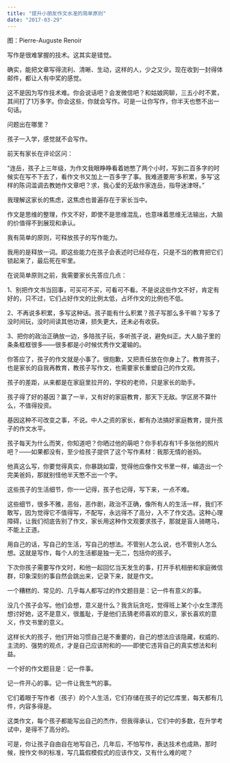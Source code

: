 ```yaml
---
title: "提升小朋友作文水准的简单原则"
date: "2017-03-29"
---
```


图：Pierre-Auguste Renoir

写作是很难掌握的技术。这其实是错觉。

确实，能把文章写得流利、清晰、生动，这样的人，少之又少。现在收到一封得体邮件，都让人有中奖的感觉。

这不是因为写作技术难。你会说话吧？会发微信吧？和姑娘网聊，三五小时不累，其间打了1万多字。你会这些，你就会写作。可是一让你写作，你半天也憋不出一句话。

问题出在哪里？

孩子一入学，感觉就不会写作。

前天有家长在评论区问：

“连岳，孩子上三年级，为作文我眼睁睁看着她憋了两个小时，写到二百多字的时候实在写不下去了，看作文书又加上一百多字了事。我难道要用‘多积累，多写’这样的陈词滥调去教她作文章吧？求，我心爱的无敌作家连岳，指导迷津呀。”

我理解这家长的焦虑，这焦虑也普遍存在于家长当中。

作文是思维的整理，作文不好，即使不是思维混乱，也意味着思维无法输出，大脑的价值得不到展现和承认。

我有简单的原则，可释放孩子的写作能力。

我用的是释放一词。即这些能力在孩子会表述时已经存在，只是不当的教育把它们锁起来了，最后死在牢里。

在说简单原则之前，我需要家长先答应几点：

1、别把作文书当回事，可买可不买，可看可不看。不是说这些作文不好，肯定有好的，只不过，它们占好作文的比例太低，占坏作文的比例也不低。

2、不再说多积累，多写这种话。孩子能有什么积累？孩子写那么多干嘛？写多了没时间玩，没时间读其他功课，损失更大，还未必有收获。

3、把你的政治正确放一边，多陪孩子玩，多听孩子说，避免纠正。大人脑子里的条条框框很多——很多都是小时候优秀作文灌输的。

你答应了，孩子的作文就是小事了。很抱歉，又把责任放在你身上了。教育孩子，也是家长的自我再教育，教孩子写作文，也需要家长重塑自己的作文观。

孩子的差距，从来都是在家庭里拉开的，学校的老师，只是家长的助手。

孩子得了好的基因？赢了一半，又有好的家庭教育，那天下无敌。学区房不算什么，不值得投资。

基因这种不可改变之事，不说。中人之资的家长，都有办法搞好家庭教育，提升孩子的作文水平。

孩子每天为什么而笑，你知道吧？你晒过他的萌吧？你手机存有1千多张他的照片吧？——如果都没有，至少给孩子提供了这个写作素材：我那无情的爸妈。

他真这么写，你要觉得真实，你暴跳如雷，觉得他应像作文书里一样，编造出一个完美爸妈，那就别怪他半天憋不出一个字。

这些孩子的生活细节，你一一记得，孩子也记得，写下来，一点不难。  

这些细节，很多不雅，恶俗，恶作剧，政治不正确，像所有人的生活一样，我们不敢写，因为觉得它不值得写，不配写，永远得不了高分，入不了作文选。这种心理障碍，让我们彻底告别了作文，家长用这种作文观要求孩子，那就是盲人骑瞎马，不能上正道。

用自己的话，写自己的生活，写自己的想法。不管别人怎么说，也不管别人怎么想。这就是写作，每个人的生活都是独一无二，包括你的孩子。

下次你孩子需要写作文时，和他一起回忆当天发生的事，打开手机相册和家庭微信群，印象深刻的事自然会跳出来，记录下来，就是作文。

一个糟糕的、常见的、几乎每人都写过的作文题目是：记一件有意义的事。

没几个孩子会写。他们会想，意义是什么？我贪玩贪吃，觉得班上某个小女生漂亮想讨好她，这不是意义，很羞耻，于是他们去猜老师喜欢的意义，家长喜欢的意义，作文书里的意义。

这样长大的孩子，他们开始习惯自己是不重要的，自己的想法应该隐藏，权威的、主流的、强势的观点，才是自己应该附和的——即使它违背自己的真实想法和利益。

一个好的作文题目是：记一件事。

记一件开心的事。记一件让我生气的事。

它们着眼于写作者（孩子）的个人生活，它们存储在孩子的记忆库里，每天都有几件，内容多得是。

这类作文，每个孩子都能写出自己的杰作，但我得承认，它们中的多数，在升学考试中，是得不了高分的。

可是，你让孩子自由自在地写自己，几年后，不怕写作，表达技术也成熟，那时候，按作文书的标准，写几篇假模假式的应该作文，又有什么难的呢？

